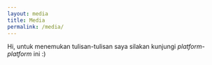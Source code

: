 ```yaml
---
layout: media
title: Media
permalink: /media/
---
```


Hi, untuk menemukan tulisan-tulisan saya silakan kunjungi _platform-platform_ ini :)